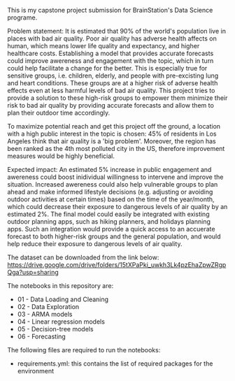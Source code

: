 This is my capstone project submission for BrainStation's Data Science programe.

Problem statement: It is estimated that 90% of the world's population live in places with bad air quality. Poor air quality has adverse health affects on human, which means lower life quality and expectancy, and higher healthcare costs. Establishing a model that provides accurate forecasts could improve awereness and engagement with the topic, which in turn could help facilitate a change for the better. This is especially true for sensitive groups, i.e. children, elderly, and people with pre-excisting lung and heart conditions. These groups are at a higher risk of adverse health effects even at less harmful levels of bad air quality. This project tries to provide a solution to these high-risk groups to empower them minimize their risk to bad air quality by providing accurate forecasts and allow them to plan their outdoor time accordingly.

To maximize potential reach and get this project off the ground, a location with a high public interest in the topic is chosen: 45% of residents in Los Angeles think that air quality is a 'big problem'. Moreover, the region has been ranked as the 4th most polluted city in the US, therefore improvement measures would be highly beneficial.

Expected impact: An estimated 5% increase in public engagement and awereness could boost inidividual willingness to intervene and improve the situation. Increased awereness could also help vulnerable groups to plan ahead and make informed lifestyle decisions (e.g. adjusting or avoiding outdoor activities at certain times) based on the time of the year/month, which could decrease their exposure to dangerous levels of air quality by an estimated 2%. The final model could easily be integrated with existing outdoor planning apps, such as hiking planners, and holidays planning apps. Such an integration would provide a quick access to an accuerate forecast to both higher-risk groups and the general population, and would help reduce their exposure to dangerous levels of air quality.

The dataset can be downloaded from the link below:
https://drive.google.com/drive/folders/15tXPaPki_uwkh3Lk4pzEhaZpwZRgpQga?usp=sharing

The notebooks in this repository are:

- 01 - Data Loading and Cleaning
- 02 - Data Exploration
- 03 - ARMA models
- 04 - Linear regression models
- 05 - Decision-tree models
- 06 - Forecasting

The following files are required to run the notebooks:

- requirements.yml: this contains the list of required packages for the environment